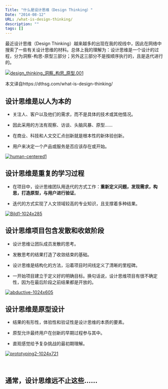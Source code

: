 ```yaml
---
Title: "什么是设计思维（Design Thinking）"
Date: "2014-08-12"
URL: /what-is-design-thinking/
description: ""
tags: []
---
```


最近设计思维（Design Thinking）越来越多的出现在我的视线中，因此在网络中搜索了一些有关设计思维的材料。总体上我的理解为：设计思维是一个设计的过程，分为洞察-构思-原型三部分；另外这三部分不是按顺序执行的，且是迭代进行的。

[![design_thinking_洞察_构思_原型.001](/wp-content/uploads/2014/08/design_thinking_洞察_构思_原型.001.jpg)](/wp-content/uploads/2014/08/design_thinking_洞察_构思_原型.001.jpg)

本文译自https://dthsg.com/what-is-design-thinking/

## 设计思维是以人为本的

- 关注人、客户以及他们的需求，而不是具体的技术或其他情况。

- 因此采用的方法有观察、访谈、头脑风暴、原型……

- 在商业、科技和人文交汇点创新就是根本性的新体验创新。

- 用户来决定一个产品或服务是否应该存在或开始。

[![human-centered1](/wp-content/uploads/2014/08/human-centered1.png)](/wp-content/uploads/2014/08/human-centered1.png)

## 设计思维是重复的学习过程

- 在项目中，设计思维团队用迭代的方式工作：**重新定义问题，发现需求，构思，打造原型，与用户进行验证**。

- 迭代的方式实现了人文领域较高的专业知识，且支撑着多种结果。

[![Bild1-1024x285](/wp-content/uploads/2014/08/Bild1-1024x285.png)](/wp-content/uploads/2014/08/Bild1-1024x285.png)

## 设计思维项目包含发散和收敛阶段

- 设计思维让团队成员发散的思考。

- 发散思考的结果打造了收敛结束的基础。

- 设计思维是结构化的方法，沿着项目时间线定义了清晰的里程碑。

- 一开始项目建立于定义好的明确目标。换句话说，设计思维项目有很不确定性，因为在最后阶段之前结果都是开放的。

[![abductive-1024x605](/wp-content/uploads/2014/08/abductive-1024x605.png)](/wp-content/uploads/2014/08/abductive-1024x605.png)

## 设计思维是原型设计

- 结果的有形性，体验性和验证性是设计思维的本质的要素。

- 原型允许最终用户在创新的早期过程参与其中。

- 直观感觉给予复杂挑战的最初期理解。

[![prototyping2-1024x721](/wp-content/uploads/2014/08/prototyping2-1024x721.png)](/wp-content/uploads/2014/08/prototyping2-1024x721.png)

 

## 通常，设计思维远不止这些……
